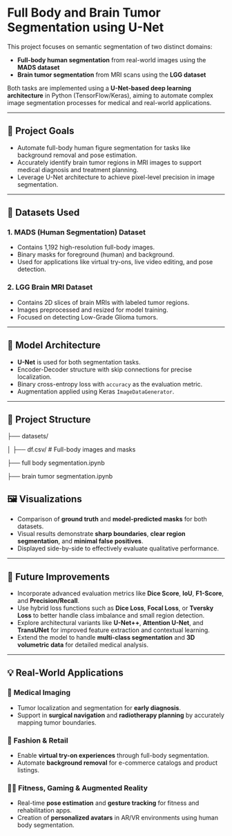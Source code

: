 # **Full Body and Brain Tumor Segmentation using U-Net**

This project focuses on semantic segmentation of two distinct domains:

- **Full-body human segmentation** from real-world images using the **MADS dataset**
- **Brain tumor segmentation** from MRI scans using the **LGG dataset**

Both tasks are implemented using a **U-Net-based deep learning architecture** in Python (TensorFlow/Keras), aiming to automate complex image segmentation processes for medical and real-world applications.

---

## 🚀 **Project Goals**

- Automate full-body human figure segmentation for tasks like background removal and pose estimation.  
- Accurately identify brain tumor regions in MRI images to support medical diagnosis and treatment planning.  
- Leverage U-Net architecture to achieve pixel-level precision in image segmentation.

---

## 📂 **Datasets Used**

### 1. **MADS (Human Segmentation) Dataset**

- Contains 1,192 high-resolution full-body images.  
- Binary masks for foreground (human) and background.  
- Used for applications like virtual try-ons, live video editing, and pose detection.

### 2. **LGG Brain MRI Dataset**

- Contains 2D slices of brain MRIs with labeled tumor regions.  
- Images preprocessed and resized for model training.  
- Focused on detecting Low-Grade Glioma tumors.

---

## 🧠 **Model Architecture**

- **U-Net** is used for both segmentation tasks.  
- Encoder-Decoder structure with skip connections for precise localization.  
- Binary cross-entropy loss with `accuracy` as the evaluation metric.  
- Augmentation applied using Keras `ImageDataGenerator`.

---

## 📁 **Project Structure**

├── datasets/ 

│ ├── df.csv/ # Full-body images and masks 

├── full body segmentation.ipynb

├── brain tumor segmentation.ipynb 


## 🖼️ **Visualizations**

- Comparison of **ground truth** and **model-predicted masks** for both datasets.
- Visual results demonstrate **sharp boundaries**, **clear region segmentation**, and **minimal false positives**.
- Displayed side-by-side to effectively evaluate qualitative performance.

---

## 📌 **Future Improvements**

- Incorporate advanced evaluation metrics like **Dice Score**, **IoU**, **F1-Score**, and **Precision/Recall**.
- Use hybrid loss functions such as **Dice Loss**, **Focal Loss**, or **Tversky Loss** to better handle class imbalance and small region detection.
- Explore architectural variants like **U-Net++**, **Attention U-Net**, and **TransUNet** for improved feature extraction and contextual learning.
- Extend the model to handle **multi-class segmentation** and **3D volumetric data** for detailed medical analysis.

---

## 💡 **Real-World Applications**

### 🏥 **Medical Imaging**
- Tumor localization and segmentation for **early diagnosis**.
- Support in **surgical navigation** and **radiotherapy planning** by accurately mapping tumor boundaries.

### 👕 **Fashion & Retail**
- Enable **virtual try-on experiences** through full-body segmentation.
- Automate **background removal** for e-commerce catalogs and product listings.

### 🧍‍♂️ **Fitness, Gaming & Augmented Reality**
- Real-time **pose estimation** and **gesture tracking** for fitness and rehabilitation apps.
- Creation of **personalized avatars** in AR/VR environments using human body segmentation.
